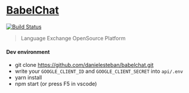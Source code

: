 [BabelChat](https://babelchat.live/)
===

[![Build Status](https://travis-ci.org/danielesteban/babelchat.svg?branch=master)](https://travis-ci.org/danielesteban/babelchat)

> Language Exchange OpenSource Platform

#### Dev environment

 * git clone https://github.com/danielesteban/babelchat.git
 * write your `GOOGLE_CLIENT_ID` and `GOOGLE_CLIENT_SECRET` into `api/.env`
 * yarn install
 * npm start (or press F5 in vscode)
